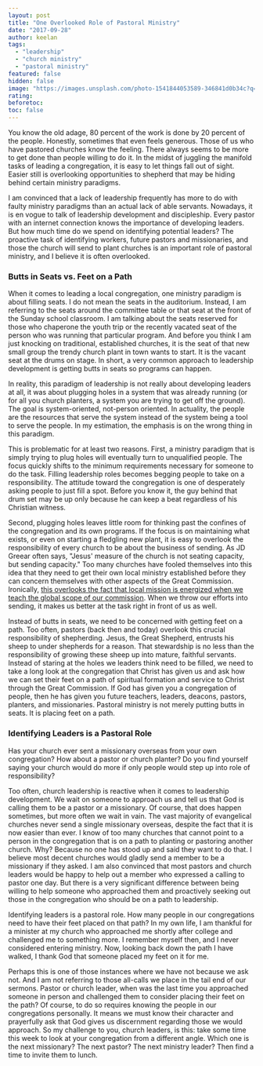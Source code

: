 ```yaml
---
layout: post
title: "One Overlooked Role of Pastoral Ministry"
date: "2017-09-28"
author: keelan
tags: 
  - "leadership"
  - "church ministry"
  - "pastoral ministry"
featured: false
hidden: false
image: "https://images.unsplash.com/photo-1541844053589-346841d0b34c?q=80&w=1740&auto=format&fit=crop&ixlib=rb-4.0.3&ixid=M3wxMjA3fDB8MHxwaG90by1wYWdlfHx8fGVufDB8fHx8fA%3D%3D"
rating:
beforetoc:
toc: false
---
```


You know the old adage, 80 percent of the work is done by 20 percent of the people. Honestly, sometimes that even feels generous. Those of us who have pastored churches know the feeling. There always seems to be more to get done than people willing to do it. In the midst of juggling the manifold tasks of leading a congregation, it is easy to let things fall out of sight. Easier still is overlooking opportunities to shepherd that may be hiding behind certain ministry paradigms.

I am convinced that a lack of leadership frequently has more to do with faulty ministry paradigms than an actual lack of able servants. Nowadays, it is en vogue to talk of leadership development and discipleship. Every pastor with an internet connection knows the importance of developing leaders. But how much time do we spend on identifying potential leaders? The proactive task of identifying workers, future pastors and missionaries, and those the church will send to plant churches is an important role of pastoral ministry, and I believe it is often overlooked. 

### Butts in Seats vs. Feet on a Path

When it comes to leading a local congregation, one ministry paradigm is about filling seats. I do not mean the seats in the auditorium. Instead, I am referring to the seats around the committee table or that seat at the front of the Sunday school classroom. I am talking about the seats reserved for those who chaperone the youth trip or the recently vacated seat of the person who was running that particular program. And before you think I am just knocking on traditional, established churches, it is the seat of that new small group the trendy church plant in town wants to start. It is the vacant seat at the drums on stage. In short, a very common approach to leadership development is getting butts in seats so programs can happen.

In reality, this paradigm of leadership is not really about developing leaders at all, it was about plugging holes in a system that was already running (or for all you church planters, a system you are trying to get off the ground). The goal is system-oriented, not-person oriented. In actuality, the people are the resources that serve the system instead of the system being a tool to serve the people. In my estimation, the emphasis is on the wrong thing in this paradigm.

This is problematic for at least two reasons. First, a ministry paradigm that is simply trying to plug holes will eventually turn to unqualified people. The focus quickly shifts to the minimum requirements necessary for someone to do the task. Filling leadership roles becomes begging people to take on a responsibility. The attitude toward the congregation is one of desperately asking people to just fill a spot. Before you know it, the guy behind that drum set may be up only because he can keep a beat regardless of his Christian witness.

Second, plugging holes leaves little room for thinking past the confines of the congregation and its own programs. If the focus is on maintaining what exists, or even on starting a fledgling new plant, it is easy to overlook the responsibility of every church to be about the business of sending. As JD Greear often says, "Jesus' measure of the church is not seating capacity, but sending capacity." Too many churches have fooled themselves into this idea that they need to get their own local ministry established before they can concern themselves with other aspects of the Great Commission. Ironically, [this overlooks the fact that local mission is energized when we teach the global scope of our commission](http://blog.keelancook.com/2017/07/nearsighted-churches-vs-farsighted-churches.html). When we throw our efforts into sending, it makes us better at the task right in front of us as well.

Instead of butts in seats, we need to be concerned with getting feet on a path. Too often, pastors (back then and today) overlook this crucial responsibility of shepherding. Jesus, the Great Shepherd, entrusts his sheep to under shepherds for a reason. That stewardship is no less than the responsibility of growing these sheep up into mature, faithful servants. Instead of staring at the holes we leaders think need to be filled, we need to take a long look at the congregation that Christ has given us and ask how we can set their feet on a path of spiritual formation and service to Christ through the Great Commission. If God has given you a congregation of people, then he has given you future teachers, leaders, deacons, pastors, planters, and missionaries. Pastoral ministry is not merely putting butts in seats. It is placing feet on a path.

### Identifying Leaders is a Pastoral Role

Has your church ever sent a missionary overseas from your own congregation? How about a pastor or church planter? Do you find yourself saying your church would do more if only people would step up into role of responsibility?

Too often, church leadership is reactive when it comes to leadership development. We wait on someone to approach us and tell us that God is calling them to be a pastor or a missionary. Of course, that does happen sometimes, but more often we wait in vain. The vast majority of evangelical churches never send a single missionary overseas, despite the fact that it is now easier than ever. I know of too many churches that cannot point to a person in the congregation that is on a path to planting or pastoring another church. Why? Because no one has stood up and said they want to do that. I believe most decent churches would gladly send a member to be a missionary if they asked. I am also convinced that most pastors and church leaders would be happy to help out a member who expressed a calling to pastor one day. But there is a very significant difference between being willing to help someone who approached them and proactively seeking out those in the congregation who should be on a path to leadership.

Identifying leaders is a pastoral role. How many people in our congregations need to have their feet placed on that path? In my own life, I am thankful for a minister at my church who approached me shortly after college and challenged me to something more. I remember myself then, and I never considered entering ministry. Now, looking back down the path I have walked, I thank God that someone placed my feet on it for me.

Perhaps this is one of those instances where we have not because we ask not. And I am not referring to those all-calls we place in the tail end of our sermons. Pastor or church leader, when was the last time you approached someone in person and challenged them to consider placing their feet on the path? Of course, to do so requires knowing the people in our congregations personally. It means we must know their character and prayerfully ask that God gives us discernment regarding those we would approach. So my challenge to you, church leaders, is this: take some time this week to look at your congregation from a different angle. Which one is the next missionary? The next pastor? The next ministry leader? Then find a time to invite them to lunch.